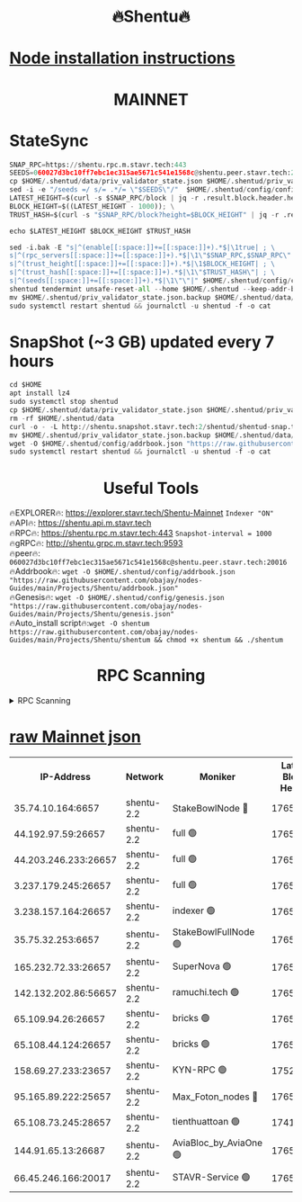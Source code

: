 <h1 align="center"> 🔥Shentu🔥</h1>

[Node installation instructions](https://github.com/obajay/nodes-Guides/tree/main/Projects/Shentu)
=
<h1 align="center"> MAINNET</h1>

# StateSync
```python
SNAP_RPC=https://shentu.rpc.m.stavr.tech:443
SEEDS=060027d3bc10ff7ebc1ec315ae5671c541e1568c@shentu.peer.stavr.tech:20016
cp $HOME/.shentud/data/priv_validator_state.json $HOME/.shentud/priv_validator_state.json.backup
sed -i -e "/seeds =/ s/= .*/= \"$SEEDS\"/"  $HOME/.shentud/config/config.toml
LATEST_HEIGHT=$(curl -s $SNAP_RPC/block | jq -r .result.block.header.height); \
BLOCK_HEIGHT=$((LATEST_HEIGHT - 1000)); \
TRUST_HASH=$(curl -s "$SNAP_RPC/block?height=$BLOCK_HEIGHT" | jq -r .result.block_id.hash)

echo $LATEST_HEIGHT $BLOCK_HEIGHT $TRUST_HASH

sed -i.bak -E "s|^(enable[[:space:]]+=[[:space:]]+).*$|\1true| ; \
s|^(rpc_servers[[:space:]]+=[[:space:]]+).*$|\1\"$SNAP_RPC,$SNAP_RPC\"| ; \
s|^(trust_height[[:space:]]+=[[:space:]]+).*$|\1$BLOCK_HEIGHT| ; \
s|^(trust_hash[[:space:]]+=[[:space:]]+).*$|\1\"$TRUST_HASH\"| ; \
s|^(seeds[[:space:]]+=[[:space:]]+).*$|\1\"\"|" $HOME/.shentud/config/config.toml
shentud tendermint unsafe-reset-all --home $HOME/.shentud --keep-addr-book
mv $HOME/.shentud/priv_validator_state.json.backup $HOME/.shentud/data/priv_validator_state.json
sudo systemctl restart shentud && journalctl -u shentud -f -o cat
```
# SnapShot (~3 GB) updated every 7 hours
```python
cd $HOME
apt install lz4
sudo systemctl stop shentud
cp $HOME/.shentud/data/priv_validator_state.json $HOME/.shentud/priv_validator_state.json.backup
rm -rf $HOME/.shentud/data
curl -o - -L http://shentu.snapshot.stavr.tech:2/shentud/shentud-snap.tar.lz4 | lz4 -c -d - | tar -x -C $HOME/.shentud --strip-components 2
mv $HOME/.shentud/priv_validator_state.json.backup $HOME/.shentud/data/priv_validator_state.json
wget -O $HOME/.shentud/config/addrbook.json "https://raw.githubusercontent.com/obajay/nodes-Guides/main/Projects/Shentu/addrbook.json"
sudo systemctl restart shentud && journalctl -u shentud -f -o cat
```

 <h1 align="center"> Useful Tools</h1>

🔥EXPLORER🔥:     https://explorer.stavr.tech/Shentu-Mainnet        `Indexer "ON"` \
🔥API🔥:          https://shentu.api.m.stavr.tech \
🔥RPC🔥:          https://shentu.rpc.m.stavr.tech:443              `Snapshot-interval = 1000` \
🔥gRPC🔥:         http://shentu.grpc.m.stavr.tech:9593 \
🔥peer🔥:         `060027d3bc10ff7ebc1ec315ae5671c541e1568c@shentu.peer.stavr.tech:20016` \
🔥Addrbook🔥:  `wget -O $HOME/.shentud/config/addrbook.json "https://raw.githubusercontent.com/obajay/nodes-Guides/main/Projects/Shentu/addrbook.json"` \
🔥Genesis🔥:  `wget -O $HOME/.shentud/config/genesis.json "https://raw.githubusercontent.com/obajay/nodes-Guides/main/Projects/Shentu/genesis.json"` \
🔥Auto_install script🔥:`wget -O shentum https://raw.githubusercontent.com/obajay/nodes-Guides/main/Projects/Shentu/shentum && chmod +x shentum && ./shentum`

<h1 align="center"> RPC Scanning</h1>

<details>
<summary>RPC Scanning</summary>

<h2 align="center"> We scan nodes in real time every 4 hours. And we provide the final result of RPC endpoints.
We cannot influence the operation of these nodes in any way. </h2>


```python
If Voting Power is higher than 0 --> then the Node is a validator of the network and may be subject to attack and be a potential threat to the chain.
```
```python
We marked such validators with a red symbol
```

</details>

[raw Mainnet json](https://rpc-check.shentum.stavr.tech/shentum/rpc-shentum-result.json)
=


<table><tr><th>IP-Address</th><th>Network</th><th>Moniker</th><th>Latest Block Height</th><th>Earliest Block Height</th><th>Catching Up</th><th>Tx Index</th><th>Voting Power</th><th>Scan Time</th></tr><tr><td>35.74.10.164:6657</td><td>shentu-2.2</td><td>StakeBowlNode 🔴</td><td>17658227</td><td>8308501</td><td>False</td><td>on</td><td>50178</td><td>2024-03-16T06:46:07.751185113UTC</td></tr><tr><td>44.192.97.59:26657</td><td>shentu-2.2</td><td>full 🟢</td><td>17658227</td><td>9786901</td><td>False</td><td>on</td><td>0</td><td>2024-03-16T06:46:04.456895323UTC</td></tr><tr><td>44.203.246.233:26657</td><td>shentu-2.2</td><td>full 🟢</td><td>17658229</td><td>9786901</td><td>False</td><td>on</td><td>0</td><td>2024-03-16T06:46:16.476959890UTC</td></tr><tr><td>3.237.179.245:26657</td><td>shentu-2.2</td><td>full 🟢</td><td>17658230</td><td>9786901</td><td>False</td><td>on</td><td>0</td><td>2024-03-16T06:46:25.267241959UTC</td></tr><tr><td>3.238.157.164:26657</td><td>shentu-2.2</td><td>indexer 🟢</td><td>17658232</td><td>9786901</td><td>False</td><td>on</td><td>0</td><td>2024-03-16T06:46:34.453276689UTC</td></tr><tr><td>35.75.32.253:6657</td><td>shentu-2.2</td><td>StakeBowlFullNode 🟢</td><td>17658236</td><td>10470762</td><td>False</td><td>on</td><td>0</td><td>2024-03-16T06:46:58.476389786UTC</td></tr><tr><td>165.232.72.33:26657</td><td>shentu-2.2</td><td>SuperNova 🟢</td><td>17658236</td><td>15936001</td><td>False</td><td>off</td><td>0</td><td>2024-03-16T06:46:57.164820898UTC</td></tr><tr><td>142.132.202.86:56657</td><td>shentu-2.2</td><td>ramuchi.tech 🟢</td><td>17658243</td><td>16196001</td><td>False</td><td>on</td><td>0</td><td>2024-03-16T06:47:39.187428924UTC</td></tr><tr><td>65.109.94.26:26657</td><td>shentu-2.2</td><td>bricks 🟢</td><td>17658244</td><td>16401001</td><td>False</td><td>on</td><td>0</td><td>2024-03-16T06:47:46.166191956UTC</td></tr><tr><td>65.108.44.124:26657</td><td>shentu-2.2</td><td>bricks 🟢</td><td>17658245</td><td>16401001</td><td>False</td><td>on</td><td>0</td><td>2024-03-16T06:47:50.544878341UTC</td></tr><tr><td>158.69.27.233:23657</td><td>shentu-2.2</td><td>KYN-RPC 🟢</td><td>17528125</td><td>16778677</td><td>False</td><td>on</td><td>0</td><td>2024-03-16T06:47:36.922060287UTC</td></tr><tr><td>95.165.89.222:25657</td><td>shentu-2.2</td><td>Max_Foton_nodes 🔴</td><td>17658238</td><td>17144052</td><td>False</td><td>on</td><td>2408</td><td>2024-03-16T06:47:11.467430159UTC</td></tr><tr><td>65.108.73.245:28657</td><td>shentu-2.2</td><td>tienthuattoan 🟢</td><td>17415110</td><td>17399930</td><td>False</td><td>on</td><td>0</td><td>2024-03-16T06:47:11.791263873UTC</td></tr><tr><td>144.91.65.13:26687</td><td>shentu-2.2</td><td>AviaBloc_by_AviaOne 🟢</td><td>17658238</td><td>17652087</td><td>False</td><td>off</td><td>0</td><td>2024-03-16T06:47:09.012575385UTC</td></tr><tr><td>66.45.246.166:20017</td><td>shentu-2.2</td><td>STAVR-Service 🟢</td><td>17658244</td><td>17655001</td><td>False</td><td>on</td><td>0</td><td>2024-03-16T06:47:45.862884396UTC</td></tr></table>
